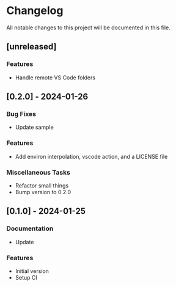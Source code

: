 # Changelog

All notable changes to this project will be documented in this file.

## [unreleased]

### Features

- Handle remote VS Code folders

## [0.2.0] - 2024-01-26

### Bug Fixes

- Update sample

### Features

- Add environ interpolation, vscode action, and a LICENSE file

### Miscellaneous Tasks

- Refactor small things
- Bump version to 0.2.0

## [0.1.0] - 2024-01-25

### Documentation

- Update

### Features

- Initial version
- Setup CI

<!-- generated by git-cliff -->
